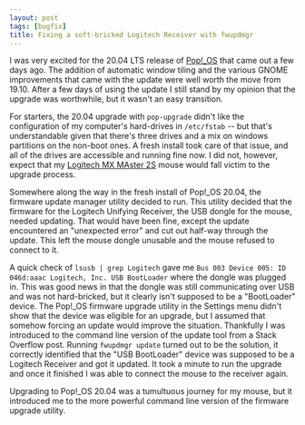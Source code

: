 ```yaml
---
layout: post
tags: [bugfix]
title: Fixing a soft-bricked Logitech Receiver with fwupdmgr
---
```


I was very excited for the 20.04 LTS release of [Pop!_OS]() that came out a few
days ago. The addition of automatic window tiling and the various GNOME improvements
that came with the update were well worth the move from 19.10. After a few days
of using the update I still stand by my opinion that the upgrade was worthwhile,
but it wasn't an easy transition.

For starters, the 20.04 upgrade with `pop-upgrade` didn't like the configuration
of my computer's hard-drives in `/etc/fstab` -- but that's understandable given
that there's three drives and a mix on windows partitions on the non-boot ones.
A fresh install took care of that issue, and all of the drives are accessible
and running fine now. I did not, however, expect that my [Logitech MX MAster 2S]()
mouse would fall victim to the upgrade process.

Somewhere along the way in the fresh install of Pop!_OS 20.04, the firmware update
manager utility decided to run. This utility decided that the firmware for the
Logitech Unifying Receiver, the USB dongle for the mouse, needed updating. That
would have been fine, except the update encountered an "unexpected error" and cut
out half-way through the update. This left the mouse dongle unusable and the 
mouse refused to connect to it.

A quick check of `lsusb | grep Logitech` gave me `Bus 003 Device 005: ID 046d:aaac Logitech, Inc. USB BootLoader` where the dongle was plugged in. This was good news in that the dongle
was still communicating over USB and was not hard-bricked, but it clearly isn't 
supposed to be a "BootLoader" device. The Pop!_OS firmware upgrade utility in 
the Settings menu didn't show that the device was eligible for an upgrade, but I
assumed that somehow forcing an update would improve the situation. Thankfully I
was introduced to the command line version of the update tool from a Stack Overflow
post. Running `fwupdmgr update` turned out to be the solution, it correctly
identified that the "USB BootLoader" device was supposed to be a Logitech Receiver
and got it updated. It took a minute to run the upgrade and once it finished I was
able to connect the mouse to the receiver again.

Upgrading to Pop!_OS 20.04 was a tumultuous journey for my mouse, but it introduced
me to the more powerful command line version of the firmware upgrade utility.
